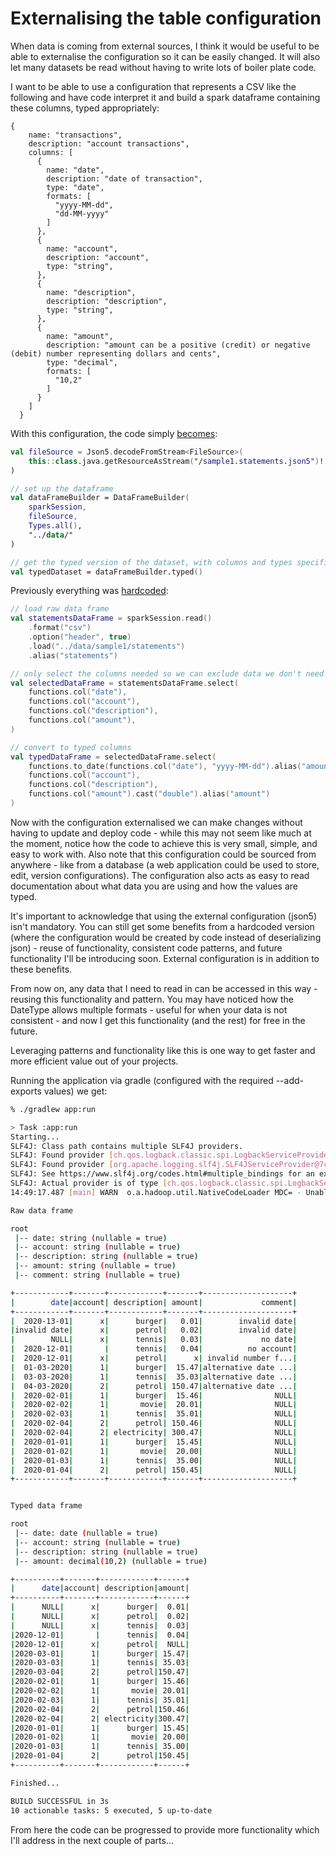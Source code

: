 Externalising the table configuration
====

When data is coming from external sources, I think it would be useful to be able to externalise the configuration so it can be easily changed. It will also let many datasets be read without having to write lots of boiler plate code. 

I want to be able to use a configuration that represents a CSV like the following and have code interpret it and build a spark dataframe containing these columns, typed appropriately:

```
{
    name: "transactions",
    description: "account transactions",
    columns: [
      {
        name: "date",
        description: "date of transaction",
        type: "date",
        formats: [
          "yyyy-MM-dd",
          "dd-MM-yyyy"
        ]
      },
      {
        name: "account",
        description: "account",
        type: "string",
      },
      {
        name: "description",
        description: "description",
        type: "string",
      },
      {
        name: "amount",
        description: "amount can be a positive (credit) or negative (debit) number representing dollars and cents",
        type: "decimal",
        formats: [
          "10,2"
        ]
      }
    ]
  }
```

With this configuration, the code simply [becomes](https://github.com/prule/data-processing-experiment/blob/part-3/app/src/main/kotlin/com/example/dataprocessingexperiment/app/App.kt):

```kotlin
val fileSource = Json5.decodeFromStream<FileSource>(
    this::class.java.getResourceAsStream("/sample1.statements.json5")!!
)

// set up the dataframe
val dataFrameBuilder = DataFrameBuilder(
    sparkSession,
    fileSource,
    Types.all(),
    "../data/"
)

// get the typed version of the dataset, with columns and types specified in config
val typedDataset = dataFrameBuilder.typed()
```

Previously everything was [hardcoded](https://github.com/prule/data-processing-experiment/blob/part-2/spark/src/main/kotlin/com/example/dataprocessingexperiment/spark/Spike1.kt):

```kotlin
// load raw data frame
val statementsDataFrame = sparkSession.read()
    .format("csv")
    .option("header", true)
    .load("../data/sample1/statements")
    .alias("statements")

// only select the columns needed so we can exclude data we don't need here
val selectedDataFrame = statementsDataFrame.select(
    functions.col("date"),
    functions.col("account"),
    functions.col("description"),
    functions.col("amount"),
)

// convert to typed columns
val typedDataFrame = selectedDataFrame.select(
    functions.to_date(functions.col("date"), "yyyy-MM-dd").alias("amount"),
    functions.col("account"),
    functions.col("description"),
    functions.col("amount").cast("double").alias("amount")
)
```

Now with the configuration externalised we can make changes without having to update and deploy code - while this may not seem like much at the moment, notice how the code to achieve this is very small, simple, and easy to work with. Also note that this configuration could be sourced from anywhere - like from a database (a web application could be used to store, edit, version configurations). The configuration also acts as easy to read documentation about what data you are using and how the values are typed.

It's important to acknowledge that using the external configuration (json5) isn't mandatory. You can still get some benefits from a hardcoded version (where the configuration would be created by code instead of deserializing json) - reuse of functionality, consistent code patterns, and future functionality I'll be introducing soon. External configuration is in addition to these benefits.

From now on, any data that I need to read in can be accessed in this way - reusing this functionality and pattern. You may have noticed how the DateType allows multiple formats - useful for when your data is not consistent - and now I get this functionality (and the rest) for free in the future.

Leveraging patterns and functionality like this is one way to get faster and more efficient value out of your projects. 

Running the application via gradle (configured with the required --add-exports values) we get:

```bash
% ./gradlew app:run

> Task :app:run
Starting...
SLF4J: Class path contains multiple SLF4J providers.
SLF4J: Found provider [ch.qos.logback.classic.spi.LogbackServiceProvider@6236eb5f]
SLF4J: Found provider [org.apache.logging.slf4j.SLF4JServiceProvider@7c1e2a9e]
SLF4J: See https://www.slf4j.org/codes.html#multiple_bindings for an explanation.
SLF4J: Actual provider is of type [ch.qos.logback.classic.spi.LogbackServiceProvider@6236eb5f]
14:49:17.487 [main] WARN  o.a.hadoop.util.NativeCodeLoader MDC= - Unable to load native-hadoop library for your platform... using builtin-java classes where applicable

Raw data frame

root
 |-- date: string (nullable = true)
 |-- account: string (nullable = true)
 |-- description: string (nullable = true)
 |-- amount: string (nullable = true)
 |-- comment: string (nullable = true)

+------------+-------+------------+-------+--------------------+
|        date|account| description| amount|             comment|
+------------+-------+------------+-------+--------------------+
|  2020-13-01|      x|      burger|   0.01|        invalid date|
|invalid date|      x|      petrol|   0.02|        invalid date|
|        NULL|      x|      tennis|   0.03|             no date|
|  2020-12-01|       |      tennis|   0.04|          no account|
|  2020-12-01|      x|      petrol|      x| invalid number f...|
|  01-03-2020|      1|      burger|  15.47|alternative date ...|
|  03-03-2020|      1|      tennis|  35.03|alternative date ...|
|  04-03-2020|      2|      petrol| 150.47|alternative date ...|
|  2020-02-01|      1|      burger|  15.46|                NULL|
|  2020-02-02|      1|       movie|  20.01|                NULL|
|  2020-02-03|      1|      tennis|  35.01|                NULL|
|  2020-02-04|      2|      petrol| 150.46|                NULL|
|  2020-02-04|      2| electricity| 300.47|                NULL|
|  2020-01-01|      1|      burger|  15.45|                NULL|
|  2020-01-02|      1|       movie|  20.00|                NULL|
|  2020-01-03|      1|      tennis|  35.00|                NULL|
|  2020-01-04|      2|      petrol| 150.45|                NULL|
+------------+-------+------------+-------+--------------------+


Typed data frame

root
 |-- date: date (nullable = true)
 |-- account: string (nullable = true)
 |-- description: string (nullable = true)
 |-- amount: decimal(10,2) (nullable = true)

+----------+-------+------------+------+
|      date|account| description|amount|
+----------+-------+------------+------+
|      NULL|      x|      burger|  0.01|
|      NULL|      x|      petrol|  0.02|
|      NULL|      x|      tennis|  0.03|
|2020-12-01|       |      tennis|  0.04|
|2020-12-01|      x|      petrol|  NULL|
|2020-03-01|      1|      burger| 15.47|
|2020-03-03|      1|      tennis| 35.03|
|2020-03-04|      2|      petrol|150.47|
|2020-02-01|      1|      burger| 15.46|
|2020-02-02|      1|       movie| 20.01|
|2020-02-03|      1|      tennis| 35.01|
|2020-02-04|      2|      petrol|150.46|
|2020-02-04|      2| electricity|300.47|
|2020-01-01|      1|      burger| 15.45|
|2020-01-02|      1|       movie| 20.00|
|2020-01-03|      1|      tennis| 35.00|
|2020-01-04|      2|      petrol|150.45|
+----------+-------+------------+------+

Finished...

BUILD SUCCESSFUL in 3s
10 actionable tasks: 5 executed, 5 up-to-date
```

From here the code can be progressed to provide more functionality which I'll address in the next couple of parts...